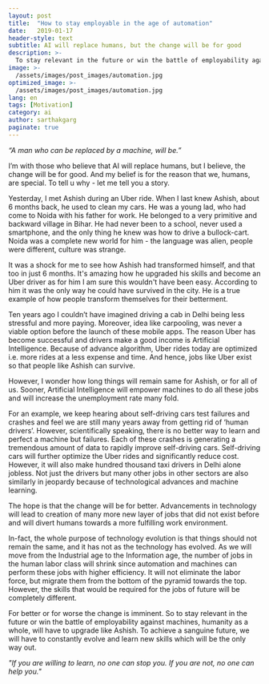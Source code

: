 ```yaml
---
layout: post
title:  "How to stay employable in the age of automation"
date:   2019-01-17
header-style: text
subtitle: AI will replace humans, but the change will be for good
description: >-
  To stay relevant in the future or win the battle of employability against machines, humanity as a whole, will have to upgrade.
image: >-
  /assets/images/post_images/automation.jpg
optimized_image: >-
  /assets/images/post_images/automation.jpg
lang: en
tags: [Motivation]
category: ai
author: sarthakgarg
paginate: true
---
```

*“A man who can be replaced by a machine, will be.”*

I’m with those who believe that AI will replace humans, but I believe, the change will be for good. And my belief is for the reason that we, humans, are special. To tell u why - let me tell you a story.

Yesterday, I met Ashish during an Uber ride. When I last knew Ashish, about 6 months back, he used to clean my cars. He was a young lad, who had come to Noida with his father for work. He belonged to a very primitive and backward village in Bihar. He had never been to a school, never used a smartphone, and the only thing he knew was how to drive a bullock-cart. Noida was a complete new world for him - the language was alien, people were different, culture was strange.    

It was a shock for me to see how Ashish had transformed himself, and that too in just 6 months. It's amazing how he upgraded his skills and become an Uber driver as for him I am sure this wouldn't have been easy. According to him it was the only way he could have survived in the city. He is a true example of how people transform themselves for their betterment.

Ten years ago I couldn’t have imagined driving a cab in Delhi being less stressful and more paying. Moreover, idea like carpooling, was never a viable option before the launch of these mobile apps. The reason Uber has become successful and drivers make a good income is Artificial Intelligence. Because of advance algorithm, Uber rides today are optimized i.e. more rides at a less expense and time. And hence, jobs like Uber exist so that people like Ashish can survive.

However, I wonder how long things will remain same for Ashish, or for all of us. Sooner, Artificial Intelligence will empower machines to do all these jobs and will increase the unemployment rate many fold. 

For an example, we keep hearing about self-driving cars test failures and crashes and feel we are still many years away from getting rid of ‘human drivers’. However, scientifically speaking, there is no better way to learn and perfect a machine but failures. Each of these crashes is generating a tremendous amount of data to rapidly improve self-driving cars. Self-driving cars will further optimize the Uber rides and significantly reduce cost. However, it will also make hundred thousand taxi drivers in Delhi alone jobless. Not just the drivers but many other jobs in other sectors are also similarly in jeopardy because of technological advances and machine learning.

The hope is that the change will be for better. Advancements in technology will lead to creation of many more new layer of jobs that did not exist before and will divert humans towards a more fulfilling work environment.

In-fact, the whole purpose of technology evolution is that things should not remain the same, and it has not as the technology has evolved. As we will move from the Industrial age to the Information age, the number of jobs in the human labor class will shrink since automation and machines can perform these jobs with higher efficiency. It will not eliminate the labor force, but migrate them from the bottom of the pyramid towards the top. However, the skills that would be required for the jobs of future will be completely different.

For better or for worse the change is imminent. So to stay relevant in the future or win the battle of employability against machines, humanity as a whole, will have to upgrade like Ashish. To achieve a sanguine future, we will have to constantly evolve and learn new skills which will be the only way out.

*"If you are willing to learn, no one can stop you. If you are not, no one can help you."*
